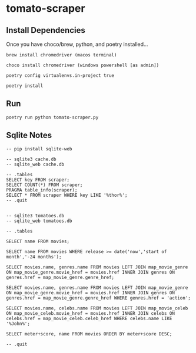 # tomato-scraper

## Install Dependencies

Once you have choco/brew, python, and poetry installed...

    brew install chromedriver (macos terminal)
>
    choco install chromedriver (windows powershell [as admin])
>
    poetry config virtualenvs.in-project true
>
    poetry install

## Run

    poetry run python tomato-scraper.py

## Sqlite Notes

    -- pip install sqlite-web

    -- sqlite3 cache.db
    -- sqlite_web cache.db

    -- .tables
    SELECT key FROM scraper;
    SELECT COUNT(*) FROM scraper;
    PRAGMA table_info(scraper);
    SELECT * FROM scraper WHERE key LIKE '%thor%';
    -- .quit


    -- sqlite3 tomatoes.db
    -- sqlite_web tomatoes.db

    -- .tables

    SELECT name FROM movies;

    SELECT name FROM movies WHERE release >= date('now','start of month','-24 months');

    SELECT movies.name, genres.name FROM movies LEFT JOIN map_movie_genre ON map_movie_genre.movie_href = movies.href INNER JOIN genres ON genres.href = map_movie_genre.genre_href;

    SELECT movies.name, genres.name FROM movies LEFT JOIN map_movie_genre ON map_movie_genre.movie_href = movies.href INNER JOIN genres ON genres.href = map_movie_genre.genre_href WHERE genres.href = 'action';
    
    SELECT movies.name, celebs.name FROM movies LEFT JOIN map_movie_celeb ON map_movie_celeb.movie_href = movies.href INNER JOIN celebs ON celebs.href = map_movie_celeb.celeb_href WHERE celebs.name LIKE '%John%';

    SELECT meter+score, name FROM movies ORDER BY meter+score DESC;
    
    -- .quit
